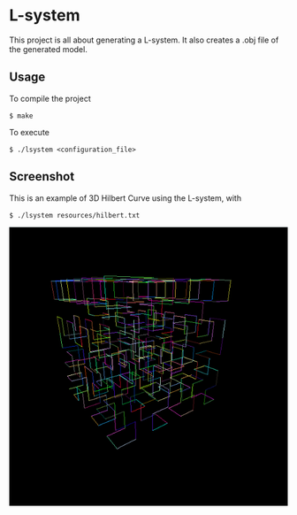 # L-system

This project is all about generating a L-system. It also creates a .obj file of the generated model.

## Usage

To compile the project
```
$ make
```

To execute
```
$ ./lsystem <configuration_file>
```

## Screenshot

This is an example of 3D Hilbert Curve using the L-system, with
```
$ ./lsystem resources/hilbert.txt
```

![first](resources/screenshot.png)
